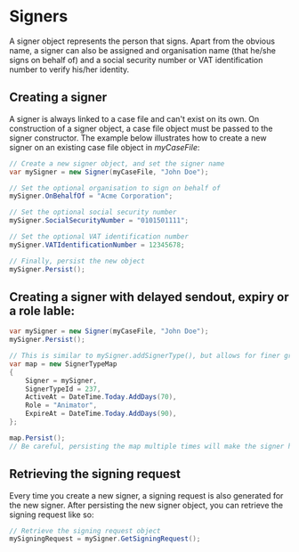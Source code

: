 # Signers
A signer object represents the person that signs. Apart from the obvious name, a signer can also be assigned and organisation name (that he/she signs on behalf of) and a social security number or VAT identification number to verify his/her identity.

## Creating a signer
A signer is always linked to a case file and can't exist on its own. On construction of a signer object, a case file object must be passed to the signer constructor.
The example below illustrates how to create a new signer on an existing case file object in _myCaseFile_:

```csharp
// Create a new signer object, and set the signer name
var mySigner = new Signer(myCaseFile, "John Doe");

// Set the optional organisation to sign on behalf of
mySigner.OnBehalfOf = "Acme Corporation";

// Set the optional social security number
mySigner.SocialSecurityNumber = "0101501111";

// Set the optional VAT identification number
mySigner.VATIdentificationNumber = 12345678;

// Finally, persist the new object
mySigner.Persist();
```

## Creating a signer with delayed sendout, expiry or a role lable:

```csharp
var mySigner = new Signer(myCaseFile, "John Doe");
mySigner.Persist();

// This is similar to mySigner.addSignerType(), but allows for finer graned control
var map = new SignerTypeMap
{
    Signer = mySigner,
    SignerTypeId = 237,
    ActiveAt = DateTime.Today.AddDays(70),
    Role = "Animator",
    ExpireAt = DateTime.Today.AddDays(90),
};

map.Persist();
// Be careful, persisting the map multiple times will make the signer have to sign multiple times
```

## Retrieving the signing request
Every time you create a new signer, a signing request is also generated for the new signer. After persisting the new signer object, you can retrieve the signing request like so:

```csharp
// Retrieve the signing request object
mySigningRequest = mySigner.GetSigningRequest();
```
